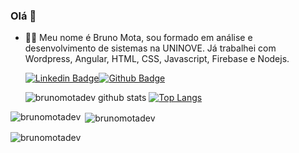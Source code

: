 ### Olá 👋

- 👨‍💻 Meu nome é Bruno Mota, sou formado em análise e desenvolvimento de sistemas na UNINOVE. Já trabalhei com Wordpress, Angular, HTML, CSS, Javascript, Firebase e Nodejs.

  

  [![Linkedin Badge](https://img.shields.io/badge/-LinkedIn-blue?style=flat-square&logo=Linkedin&logoColor=white&link=https://www.linkedin.com/in/brunomotadev/)](https://www.linkedin.com/in/brunomotadev/)[![Github Badge](https://img.shields.io/badge/-Github-000?style=flat-square&logo=Github&logoColor=white&link=https://github.com/brunomotadev)](https://github.com/brunomotadev)


  ![brunomotadev github stats](https://github-readme-stats.vercel.app/api?username=brunomotadev&show_icons=true&theme=default) [![Top Langs](https://github-readme-stats.vercel.app/api/top-langs/?username=brunomotadev&langs_count=8)](https://github.com/brunomotadev)
  
<p><img align="left" src="https://github-readme-stats.vercel.app/api/top-langs?username=brunomotadev&show_icons=true&locale=en&layout=compact" alt="brunomotadev" /></p>

<p>&nbsp;<img align="center" src="https://github-readme-stats.vercel.app/api?username=brunomotadev&show_icons=true&locale=en" alt="brunomotadev" /></p>

<p><img align="center" src="https://github-readme-streak-stats.herokuapp.com/?user=brunomotadev&" alt="brunomotadev" /></p>

<!--
**brunomotadev/brunomotadev** is a ✨ _special_ ✨ repository because its `README.md` (this file) appears on your GitHub profile.

Here are some ideas to get you started:

- 🔭 I’m currently working on ...
- 🌱 I’m currently learning ...
- 👯 I’m looking to collaborate on ...
- 🤔 I’m looking for help with ...
- 💬 Ask me about ...
- 📫 How to reach me: ...
- 😄 Pronouns: ...
- ⚡ Fun fact: ...
-->
